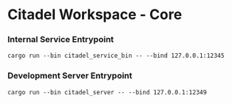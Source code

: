 # Citadel Workspace - Core

### Internal Service Entrypoint
`cargo run --bin citadel_service_bin -- --bind 127.0.0.1:12345`

### Development Server Entrypoint
`cargo run --bin citadel_server -- --bind 127.0.0.1:12349`
